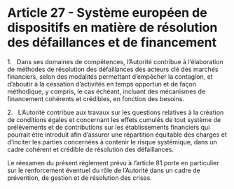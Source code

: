 # Article 27 - Système européen de dispositifs en matière de résolution des défaillances et de financement


1.   Dans ses domaines de compétences, l’Autorité contribue à l’élaboration de méthodes de résolution des défaillances des acteurs clé des marchés financiers, selon des modalités permettant d’empêcher la contagion, et d’aboutir à la cessation d’activités en temps opportun et de façon méthodique, y compris, le cas échéant, incluant des mécanismes de financement cohérents et crédibles, en fonction des besoins.

2.   L’Autorité contribue aux travaux sur les questions relatives à la création de conditions égales et concernant les effets cumulés de tout système de prélèvements et de contributions sur les établissements financiers qui pourrait être introduit afin d’assurer une répartition équitable des charges et d’inciter les parties concernées à contenir le risque systémique, dans un cadre cohérent et crédible de résolution des défaillances.

Le réexamen du présent règlement prévu à l’article 81 porte en particulier sur le renforcement éventuel du rôle de l’Autorité dans un cadre de prévention, de gestion et de résolution des crises.
